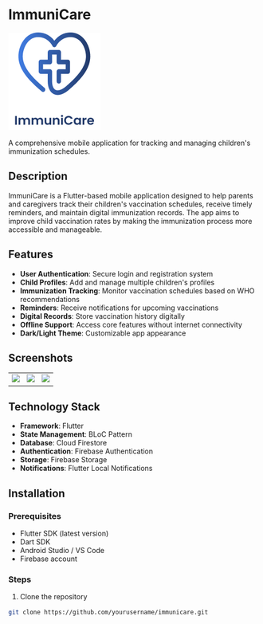 # ImmuniCare

![ImmuniCare Logo](assets/images/logo.png)

A comprehensive mobile application for tracking and managing children's immunization schedules.

## Description

ImmuniCare is a Flutter-based mobile application designed to help parents and caregivers track their children's vaccination schedules, receive timely reminders, and maintain digital immunization records. The app aims to improve child vaccination rates by making the immunization process more accessible and manageable.

## Features

- **User Authentication**: Secure login and registration system
- **Child Profiles**: Add and manage multiple children's profiles
- **Immunization Tracking**: Monitor vaccination schedules based on WHO recommendations
- **Reminders**: Receive notifications for upcoming vaccinations
- **Digital Records**: Store vaccination history digitally
- **Offline Support**: Access core features without internet connectivity
- **Dark/Light Theme**: Customizable app appearance

## Screenshots

<table>
  <tr>
    <td><img src="screenshots/home_screen.png" width="200"/></td>
    <td><img src="screenshots/profile_screen.png" width="200"/></td>
    <td><img src="screenshots/schedule_screen.png" width="200"/></td>
  </tr>
</table>

## Technology Stack

- **Framework**: Flutter
- **State Management**: BLoC Pattern
- **Database**: Cloud Firestore
- **Authentication**: Firebase Authentication
- **Storage**: Firebase Storage
- **Notifications**: Flutter Local Notifications

## Installation

### Prerequisites
- Flutter SDK (latest version)
- Dart SDK
- Android Studio / VS Code
- Firebase account

### Steps
1. Clone the repository
```bash
git clone https://github.com/yourusername/immunicare.git
